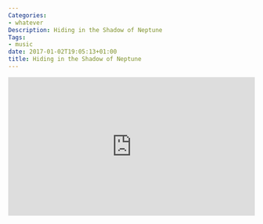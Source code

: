 ```yaml
---
Categories:
- whatever
Description: Hiding in the Shadow of Neptune
Tags:
- music
date: 2017-01-02T19:05:13+01:00
title: Hiding in the Shadow of Neptune
---
```


<style>.embed-container { position: relative; padding-bottom: 56.25%; height: 0; overflow: hidden; max-width: 100%; } .embed-container iframe, .embed-container object, .embed-container embed { position: absolute; top: 0; left: 0; width: 100%; height: 100%; }</style><div class='embed-container'><iframe src='https://www.youtube.com/embed/l5S6GxseYj8?rel=0&amp;showinfo=0' frameborder='0' allowfullscreen></iframe></div>
